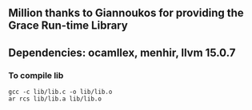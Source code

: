 ## Million thanks to Giannoukos for providing the Grace Run-time Library
## Dependencies: ocamllex, menhir, llvm 15.0.7

### To compile lib
```
gcc -c lib/lib.c -o lib/lib.o
ar rcs lib/lib.a lib/lib.o
```
